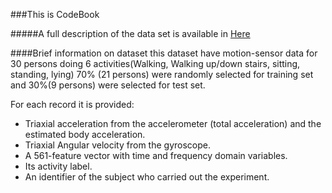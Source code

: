 ###This is CodeBook

#####A full description of the data set is available in [Here](http://archive.ics.uci.edu/ml/datasets/Human+Activity+Recognition+Using+Smartphones)

####Brief information on dataset
this dataset have motion-sensor data for 30 persons doing 6 activities(Walking, Walking up/down stairs, sitting, standing, lying)
70% (21 persons) were randomly selected for training set and 30%(9 persons) were selected for test set.

For each record it is provided:
- Triaxial acceleration from the accelerometer (total acceleration) and the estimated body acceleration.
- Triaxial Angular velocity from the gyroscope. 
- A 561-feature vector with time and frequency domain variables. 
- Its activity label. 
- An identifier of the subject who carried out the experiment.

